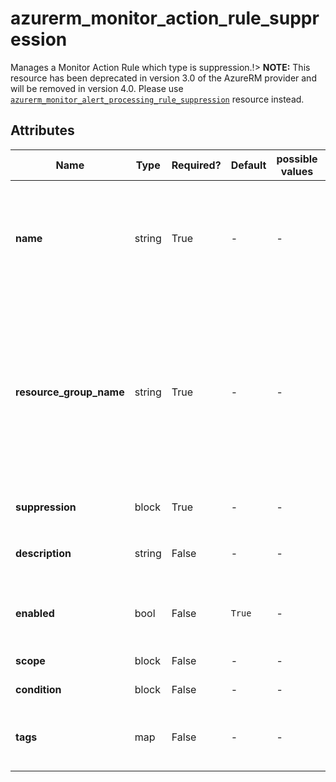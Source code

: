 # azurerm_monitor_action_rule_suppression

Manages a Monitor Action Rule which type is suppression.!> **NOTE:** This resource has been deprecated in version 3.0 of the AzureRM provider and will be removed in version 4.0. Please use [`azurerm_monitor_alert_processing_rule_suppression`](https://registry.terraform.io/providers/hashicorp/azurerm/latest/docs/resources/monitor_alert_processing_rule_suppression) resource instead.

## Attributes

| Name | Type | Required? | Default  | possible values | Description |
| ---- | ---- | --------- | -------- | ----------- | ----------- |
| **name** | string | True | -  |  -  | Specifies the name of the Monitor Action Rule. Changing this forces a new resource to be created. | 
| **resource_group_name** | string | True | -  |  -  | Specifies the name of the resource group in which the Monitor Action Rule should exist. Changing this forces a new resource to be created. | 
| **suppression** | block | True | -  |  -  | A `suppression` block. | 
| **description** | string | False | -  |  -  | Specifies a description for the Action Rule. | 
| **enabled** | bool | False | `True`  |  -  | Is the Action Rule enabled? Defaults to `true`. | 
| **scope** | block | False | -  |  -  | A `scope` block. | 
| **condition** | block | False | -  |  -  | A `condition` block. | 
| **tags** | map | False | -  |  -  | A mapping of tags to assign to the resource. | 

